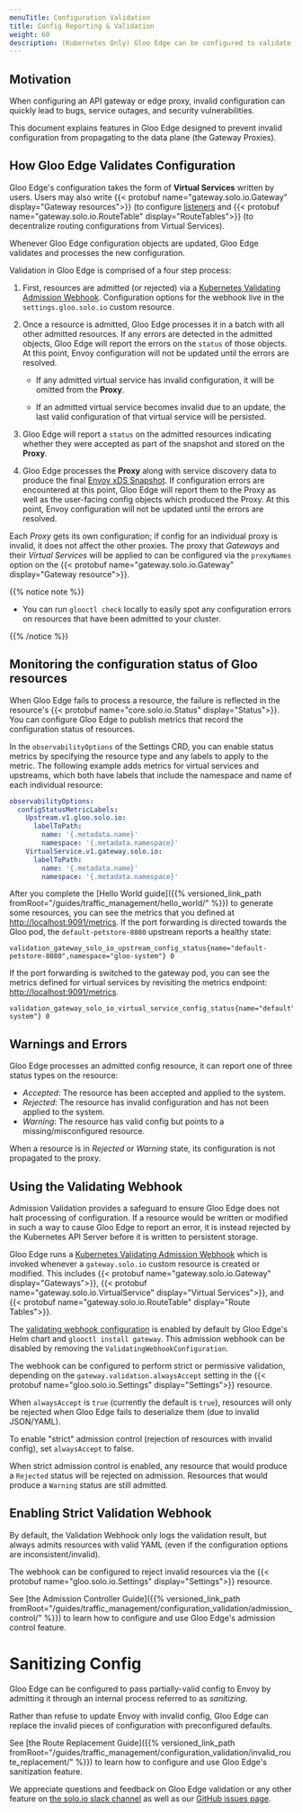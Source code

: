 ```yaml
---
menuTitle: Configuration Validation
title: Config Reporting & Validation
weight: 60
description: (Kubernetes Only) Gloo Edge can be configured to validate configuration before it is applied to the cluster. With validation enabled, any attempt to apply invalid configuration to the cluster will be rejected.
---
```


## Motivation

When configuring an API gateway or edge proxy, invalid configuration can quickly lead to bugs, service outages, and 
security vulnerabilities. 

This document explains features in Gloo Edge designed to prevent invalid configuration from propagating to the 
data plane (the Gateway Proxies).

## How Gloo Edge Validates Configuration

Gloo Edge's configuration takes the form of **Virtual Services** written by users.
Users may also  write {{< protobuf name="gateway.solo.io.Gateway" display="Gateway resources">}} (to configure [listeners](https://www.envoyproxy.io/docs/envoy/latest/configuration/listeners/listeners) 
and {{< protobuf name="gateway.solo.io.RouteTable" display="RouteTables">}} (to decentralize routing configurations from Virtual Services).

Whenever Gloo Edge configuration objects are updated, Gloo Edge validates and processes the new configuration.

Validation in Gloo Edge is comprised of a four step process:

1. First, resources are admitted (or rejected) via a [Kubernetes Validating Admission Webhook](https://kubernetes.io/docs/reference/access-authn-authz/extensible-admission-controllers/). Configuration options for the webhook live
in the `settings.gloo.solo.io` custom resource.

2. Once a resource is admitted, Gloo Edge processes it in a batch with all other admitted resources. If any errors are detected 
in the admitted objects, Gloo Edge will report the errors on the `status` of those objects. At this point, Envoy configuration will 
not be updated until the errors are resolved.

    * If any admitted virtual service has invalid configuration, it will be omitted from the **Proxy**.
    
    * If an admitted virtual service becomes invalid due to an update, the last valid configuration of that virtual service will be persisted.

3. Gloo Edge will report a `status` on the admitted resources indicating whether they were accepted as part of the snapshot and stored on the **Proxy**.

4. Gloo Edge processes the **Proxy** along with service discovery data to produce the final 
[Envoy xDS Snapshot](https://www.envoyproxy.io/docs/envoy/latest/api-docs/xds_protocol). 
If configuration errors are encountered at this point, Gloo Edge will report them to the Proxy as
 well as the user-facing config objects which produced the Proxy. At this point, Envoy
configuration will not be updated until the errors are resolved.

Each *Proxy* gets its own configuration; if config for an individual proxy is invalid, it does not affect the other proxies.
The proxy that *Gateways* and their *Virtual Services* will be applied to can be configured via the `proxyNames` option on 
  the {{< protobuf name="gateway.solo.io.Gateway" display="Gateway resource">}}.

{{% notice note %}}

- You can run `glooctl check` locally to easily spot any configuration errors on resources that have been admitted to your cluster.

{{% /notice %}}

## Monitoring the configuration status of Gloo resources

When Gloo Edge fails to process a resource, the failure is reflected in the resource's {{< protobuf name="core.solo.io.Status" display="Status">}}.
You can configure Gloo Edge to publish metrics that record the configuration status of resources.

In the `observabilityOptions` of the Settings CRD, you can enable status metrics by specifying the resource type and any labels to apply
to the metric. The following example adds metrics for virtual services and
upstreams, which both have labels that include the namespace and name of each individual resource:

```yaml
observabilityOptions:
  configStatusMetricLabels:
    Upstream.v1.gloo.solo.io:
      labelToPath:
        name: '{.metadata.name}'
        namespace: '{.metadata.namespace}'
    VirtualService.v1.gateway.solo.io:
      labelToPath:
        name: '{.metadata.name}'
        namespace: '{.metadata.namespace}'
```

After you complete the [Hello World guide]({{% versioned_link_path fromRoot="/guides/traffic_management/hello_world/" %}}) 
to generate some resources, you can see the metrics that you defined at <http://localhost:9091/metrics>. If the port
forwarding is directed towards the Gloo pod, the `default-petstore-8080` upstream reports a healthy state:
```
validation_gateway_solo_io_upstream_config_status{name="default-petstore-8080",namespace="gloo-system"} 0
```

If the port forwarding is switched to the gateway pod, you can see the metrics defined for virtual services by
revisiting the metrics endpoint: <http://localhost:9091/metrics>.
```
validation_gateway_solo_io_virtual_service_config_status{name="default",namespace="gloo-system"} 0
```


## Warnings and Errors

Gloo Edge processes an admitted config resource, it can report one of three status types on the resource:

- *Accepted*: The resource has been accepted and applied to the system.
- *Rejected*: The resource has invalid configuration and has not been applied to the system.
- *Warning*: The resource has valid config but points to a missing/misconfigured resource.

When a resource is in *Rejected* or *Warning* state, its configuration is not propagated to the proxy.

## Using the Validating Webhook

Admission Validation provides a safeguard to ensure Gloo Edge does not halt processing of configuration. If a resource 
would be written or modified in such a way to cause Gloo Edge to report an error, it is instead rejected by the Kubernetes 
API Server before it is written to persistent storage.

Gloo Edge runs a [Kubernetes Validating Admission Webhook](https://kubernetes.io/docs/reference/access-authn-authz/extensible-admission-controllers/)
which is invoked whenever a `gateway.solo.io` custom resource is created or modified. This includes 
{{< protobuf name="gateway.solo.io.Gateway" display="Gateways">}},
{{< protobuf name="gateway.solo.io.VirtualService" display="Virtual Services">}},
and {{< protobuf name="gateway.solo.io.RouteTable" display="Route Tables">}}.

The [validating webhook configuration](https://github.com/solo-io/gloo/blob/main/install/helm/gloo/templates/5-gateway-validation-webhook-configuration.yaml) is enabled by default by Gloo Edge's Helm chart and `glooctl install gateway`. This admission webhook can be disabled 
by removing the `ValidatingWebhookConfiguration`.

The webhook can be configured to perform strict or permissive validation, depending on the `gateway.validation.alwaysAccept` setting in the 
{{< protobuf name="gloo.solo.io.Settings" display="Settings">}} resource.

When `alwaysAccept` is `true` (currently the default is `true`), resources will only be rejected when Gloo Edge fails to 
deserialize them (due to invalid JSON/YAML).

To enable "strict" admission control (rejection of resources with invalid config), set `alwaysAccept` to false.

When strict admission control is enabled, any resource that would produce a `Rejected` status will be rejected on admission.
Resources that would produce a `Warning` status are still admitted.

## Enabling Strict Validation Webhook 
 
 
By default, the Validation Webhook only logs the validation result, but always admits resources with valid YAML (even if the 
configuration options are inconsistent/invalid).

The webhook can be configured to reject invalid resources via the 
{{< protobuf name="gloo.solo.io.Settings" display="Settings">}} resource.

See [the Admission Controller Guide]({{% versioned_link_path fromRoot="/guides/traffic_management/configuration_validation/admission_control/" %}})
to learn how to configure and use Gloo Edge's admission control feature.

# Sanitizing Config

Gloo Edge can be configured to pass partially-valid config to Envoy by admitting it through an internal process referred to as *sanitizing*.

Rather than refuse to update Envoy with invalid config, Gloo Edge can replace the invalid pieces of configuration with preconfigured 
defaults.

See [the Route Replacement Guide]({{% versioned_link_path fromRoot="/guides/traffic_management/configuration_validation/invalid_route_replacement/" %}}) to learn how to configure and use Gloo Edge's sanitization feature.

We appreciate questions and feedback on Gloo Edge validation or any other feature on [the solo.io slack channel](https://slack.solo.io/) as well as our [GitHub issues page](https://github.com/solo-io/gloo).
